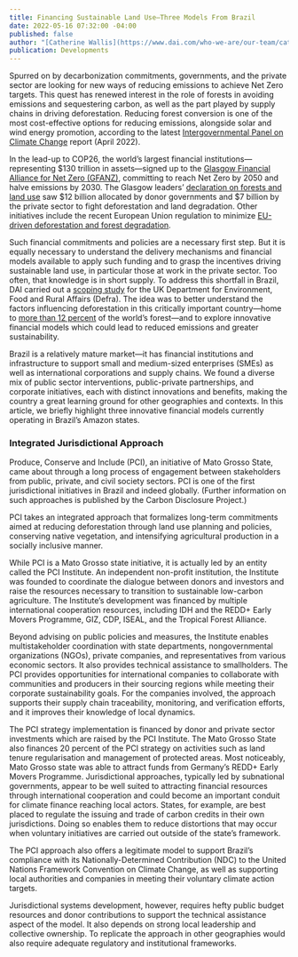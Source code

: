 ```yaml
---
title: Financing Sustainable Land Use—Three Models From Brazil
date: 2022-05-16 07:32:00 -04:00
published: false
author: "[Catherine Wallis](https://www.dai.com/who-we-are/our-team/catherine-wallis)"
publication: Developments
---
```


Spurred on by decarbonization commitments, governments, and the private sector are looking for new ways of reducing emissions to achieve Net Zero targets. This quest has renewed interest in the role of forests in avoiding emissions and sequestering carbon, as well as the part played by supply chains in driving deforestation. Reducing forest conversion is one of the most cost-effective options for reducing emissions, alongside solar and wind energy promotion, according to the latest [Intergovernmental Panel on Climate Change](https://www.ipcc.ch/report/ar6/wg3/figures/summary-for-policymakers/figure-spm-7/) report (April 2022).




In the lead-up to COP26, the world’s largest financial institutions—representing $130 trillion in assets—signed up to the [Glasgow Financial Alliance for Net Zero (GFANZ)](https://www.gfanzero.com/), committing to reach Net Zero by 2050 and halve emissions by 2030. The Glasgow leaders’ [declaration on forests and land use](https://ukcop26.org/glasgow-leaders-declaration-on-forests-and-land-use/) saw $12 billion allocated by donor governments and $7 billion by the private sector to fight deforestation and land degradation. Other initiatives include the recent European Union regulation to minimize [EU-driven deforestation and forest degradation](https://ec.europa.eu/commission/presscorner/detail/en/qanda_21_5919). 

Such financial commitments and policies are a necessary first step. But it is equally necessary to understand the delivery mechanisms and financial models available to apply such funding and to grasp the incentives driving sustainable land use, in particular those at work in the private sector. Too often, that knowledge is in short supply. To address this shortfall in Brazil, DAI carried out a [scoping study](https://www.dai.com/our-work/projects/brazil-paying-for-nature-scoping-activity) for the UK Department for Environment, Food and Rural Affairs (Defra). The idea was to better understand the factors influencing deforestation in this critically important country—home to [more than 12 percent](https://www.worldatlas.com/articles/where-are-the-world-s-forests.html#:~:text=Brazil%20has%20about%2012.2%25%20of,than%20India's%20total%20land%20area.) of the world’s forest—and to explore innovative financial models which could lead to reduced emissions and greater sustainability. 

Brazil is a relatively mature market—it has financial institutions and infrastructure to support small and medium-sized enterprises (SMEs) as well as international corporations and supply chains. We found a diverse mix of public sector interventions, public-private partnerships, and corporate initiatives, each with distinct innovations and benefits, making the country a great learning ground for other geographies and contexts. In this article, we briefly highlight three innovative financial models currently operating in Brazil’s Amazon states.

### Integrated Jurisdictional Approach

Produce, Conserve and Include (PCI), an initiative of Mato Grosso State, came about through a long process of engagement between stakeholders from public, private, and civil society sectors. PCI is one of the first jurisdictional initiatives in Brazil and indeed globally. (Further information on such approaches is published by the Carbon Disclosure Project.)

PCI takes an integrated approach that formalizes long-term commitments aimed at reducing deforestation through land use planning and policies, conserving native vegetation, and intensifying agricultural production in a socially inclusive manner. 

While PCI is a Mato Grosso state initiative, it is actually led by an entity called the PCI Institute. An independent non-profit institution, the Institute was founded to coordinate the dialogue between donors and investors and raise the resources necessary to transition to sustainable low-carbon agriculture. The Institute’s development was financed by multiple international cooperation resources, including IDH and the REDD+ Early Movers Programme, GIZ, CDP, ISEAL, and the Tropical Forest Alliance.

Beyond advising on public policies and measures, the Institute enables multistakeholder coordination with state departments, nongovernmental organizations (NGOs), private companies, and representatives from various economic sectors. It also provides technical assistance to smallholders. The PCI provides opportunities for international companies to collaborate with communities and producers in their sourcing regions while meeting their corporate sustainability goals. For the companies involved, the approach supports their supply chain traceability, monitoring, and verification efforts, and it improves their knowledge of local dynamics.

The PCI strategy implementation is financed by donor and private sector investments which are raised by the PCI Institute. The Mato Grosso State also finances 20 percent of the PCI strategy on activities such as land tenure regularisation and management of protected areas. 
Most noticeably, Mato Grosso state was able to attract funds from Germany’s REDD+ Early Movers Programme. Jurisdictional approaches, typically led by subnational governments, appear to be well suited to attracting financial resources through international cooperation and could become an important conduit for climate finance reaching local actors. States, for example, are best placed to regulate the issuing and trade of carbon credits in their own jurisdictions. Doing so enables them to reduce distortions that may occur when voluntary initiatives are carried out outside of the state’s framework. 

The PCI approach also offers a legitimate model to support Brazil’s compliance with its Nationally-Determined Contribution (NDC) to the United Nations Framework Convention on Climate Change, as well as supporting local authorities and companies in meeting their voluntary climate action targets. 

Jurisdictional systems development, however, requires hefty public budget resources and donor contributions to support the technical assistance aspect of the model. It also depends on strong local leadership and collective ownership. To replicate the approach in other geographies would also require adequate regulatory and institutional frameworks.

